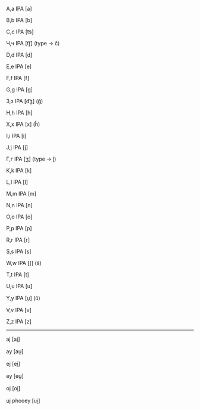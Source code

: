 A,a IPA [a]

B,b IPA [b]

C,c IPA [t͡s]

Ч,ч IPA [t͡ʃ]     (type -> ĉ)

D,d IPA [d]

E,e IPA [e]

F,f IPA [f]

G,g IPA [g]

З,з IPA [d͡ʒ]	    (ĝ)

H,h IPA [h]

X,x IPA [x] (ĥ)

I,i IPA [i]

J,j IPA [j]

Г,г IPA [ʒ]  (type -> ĵ)

K,k IPA [k]

L,l IPA [l]

M,m IPA [m]

N,n IPA [n]

O,o IPA [o]

P,p IPA [p]

R,r IPA [r]

S,s IPA [s]

W,w IPA [ʃ] (ŝ)

T,t IPA [t]

U,u IPA [u]

Y,y IPA [u̯] (û)

V,v IPA [v]

Z,z IPA [z]


----------

aj	[ai̯]

ay	[au̯]

ej	[ei̯]

ey	[eu̯]

oj	[oi̯]

uj	phooey	[ui̯]
